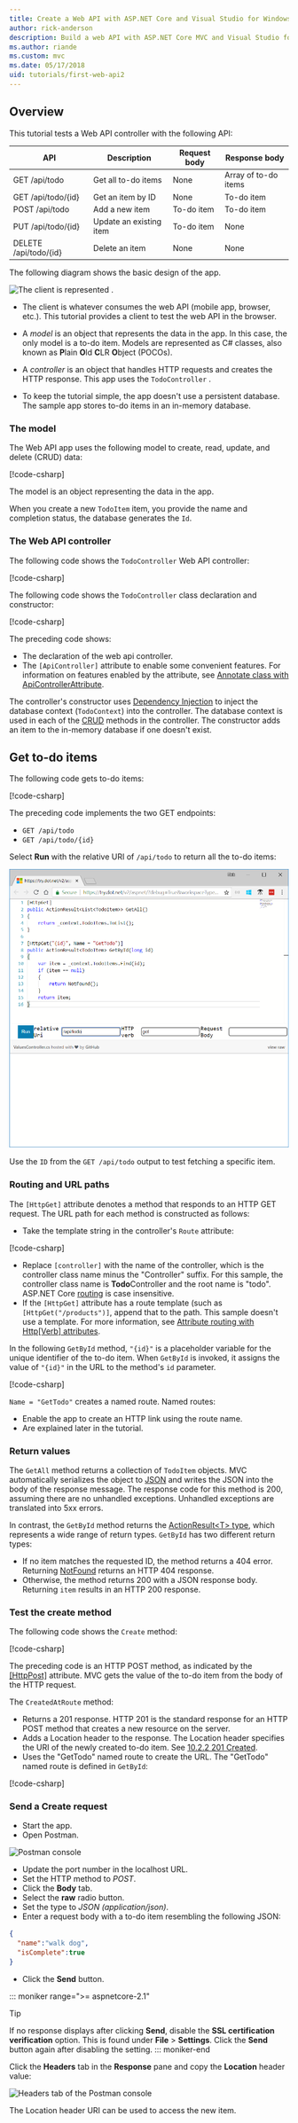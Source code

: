 ```yaml
---
title: Create a Web API with ASP.NET Core and Visual Studio for Windows
author: rick-anderson
description: Build a web API with ASP.NET Core MVC and Visual Studio for Windows
ms.author: riande
ms.custom: mvc
ms.date: 05/17/2018
uid: tutorials/first-web-api2
---
```


<!--
WHen Azure table storage is used, generate a new GUID for the PK. This tutorial previously used ConcurrentDictionary<Guid.NewGuid().ToString();, TodoItem>(); 

I switched to EF in-memory so I could get int's as PK. It's much easier to enter 1 than a GUID when reading/updating/deleting an item.  For Try .NET, they'll have to copy/paste the GUID PK.
-->

## Overview

This tutorial tests a Web API controller with the following API:

|API | Description | Request body | Response body |
|--- | ---- | ---- | ---- |
|GET /api/todo | Get all to-do items | None | Array of to-do items|
|GET /api/todo/{id} | Get an item by ID | None | To-do item|
|POST /api/todo | Add a new item | To-do item | To-do item |
|PUT /api/todo/{id} | Update an existing item &nbsp; | To-do item | None |
|DELETE /api/todo/{id} &nbsp; &nbsp; | Delete an item &nbsp; &nbsp; | None | None|

The following diagram shows the basic design of the app.

![The client is represented .](first-web-api/_static/architecture.png)

* The client is whatever consumes the web API (mobile app, browser, etc.). This tutorial provides a client to test the web API in the browser.

* A *model* is an object that represents the data in the app. In this case, the only model is a to-do item. Models are represented as C# classes, also known as **P**lain **O**ld **C**LR **O**bject (POCOs).

* A *controller* is an object that handles HTTP requests and creates the HTTP response. This app uses the `TodoController` .

* To keep the tutorial simple, the app doesn't use a persistent database. The sample app stores to-do items in an in-memory database.

### The model

The Web API app uses the following model to create, read, update, and delete (CRUD) data:

[!code-csharp[](first-web-api/samples/2.0/TodoApi/Models/TodoItem.cs)]

The model is an object representing the data in the app. 

When you create a new `TodoItem` item, you provide the name and completion status, the database generates the `Id`.

### The Web API controller

The following code shows the `TodoController` Web API controller:

[!code-csharp[](first-web-api2/samples/2.1/TodoApi/Controllers/TodoController.cs?name=TodoController)]

The following code shows the `TodoController` class declaration and constructor:

[!code-csharp[](first-web-api2/samples/2.1/TodoApi/Controllers/TodoController.cs?name=TodoController)]

The preceding code shows:

* The declaration of the web api controller.
* The `[ApiController]` attribute to enable some convenient features. For information on features enabled by the attribute, see [Annotate class with ApiControllerAttribute](xref:web-api/index#annotate-class-with-apicontrollerattribute).

The controller's constructor uses [Dependency Injection](xref:fundamentals/dependency-injection) to inject the database context (`TodoContext`) into the controller. The database context is used in each of the [CRUD](https://wikipedia.org/wiki/Create,_read,_update_and_delete) methods in the controller. The constructor adds an item to the in-memory database if one doesn't exist.

## Get to-do items

The following code gets to-do items:

[!code-csharp[](first-web-api/samples/2.1/TodoApi/Controllers/TodoController.cs?name=snippet_GetAll)]

The preceding code implements the two GET endpoints:

* `GET /api/todo`
* `GET /api/todo/{id}`

Select **Run** with the relative URI of `/api/todo` to return all the to-do items:

![replace this with TRY .NET code .](first-web-api2/_static/run1.png)

Use the `ID` from the `GET /api/todo` output to test fetching a specific item.

### Routing and URL paths

The `[HttpGet]` attribute denotes a method that responds to an HTTP GET request. The URL path for each method is constructed as follows:

* Take the template string in the controller's `Route` attribute:

[!code-csharp[](first-web-api/samples/2.1/TodoApi/Controllers/TodoController.cs?name=TodoController&highlight=3)]

* Replace `[controller]` with the name of the controller, which is the controller class name minus the "Controller" suffix. For this sample, the controller class name is **Todo**Controller and the root name is "todo". ASP.NET Core [routing](xref:mvc/controllers/routing) is case insensitive.
* If the `[HttpGet]` attribute has a route template (such as `[HttpGet("/products")]`, append that to the path. This sample doesn't use a template. For more information, see [Attribute routing with Http[Verb] attributes](xref:mvc/controllers/routing#attribute-routing-with-httpverb-attributes).

In the following `GetById` method, `"{id}"` is a placeholder variable for the unique identifier of the to-do item. When `GetById` is invoked, it assigns the value of `"{id}"` in the URL to the method's `id` parameter.

[!code-csharp[](first-web-api/samples/2.1/TodoApi/Controllers/TodoController.cs?name=snippet_GetByID&highlight=1-2)]

`Name = "GetTodo"` creates a named route. Named routes:

* Enable the app to create an HTTP link using the route name.
* Are explained later in the tutorial.

### Return values

The `GetAll` method returns a collection of `TodoItem` objects. MVC automatically serializes the object to [JSON](https://www.json.org/) and writes the JSON into the body of the response message. The response code for this method is 200, assuming there are no unhandled exceptions. Unhandled exceptions are translated into 5xx errors.

In contrast, the `GetById` method returns the [ActionResult\<T> type](xref:web-api/action-return-types#actionresultt-type), which represents a wide range of return types. `GetById` has two different return types:

* If no item matches the requested ID, the method returns a 404 error. Returning [NotFound](/dotnet/api/microsoft.aspnetcore.mvc.controllerbase.notfound) returns an HTTP 404 response.
* Otherwise, the method returns 200 with a JSON response body. Returning `item` results in an HTTP 200 response.

### Test the create method

The following code shows the `Create` method:

[!code-csharp[](first-web-api/samples/2.1/TodoApi/Controllers/TodoController.cs?name=snippet_Create)]

The preceding code is an HTTP POST method, as indicated by the [[HttpPost]](/dotnet/api/microsoft.aspnetcore.mvc.httppostattribute) attribute. MVC gets the value of the to-do item from the body of the HTTP request.

The `CreatedAtRoute` method:

* Returns a 201 response. HTTP 201 is the standard response for an HTTP POST method that creates a new resource on the server.
* Adds a Location header to the response. The Location header specifies the URI of the newly created to-do item. See [10.2.2 201 Created](https://www.w3.org/Protocols/rfc2616/rfc2616-sec10.html).
* Uses the "GetTodo" named route to create the URL. The "GetTodo" named route is defined in `GetById`:

[!code-csharp[](first-web-api/samples/2.1/TodoApi/Controllers/TodoController.cs?name=snippet_GetByID&highlight=1-2)]

### Send a Create request

* Start the app.
* Open Postman.

![Postman console](first-web-api/_static/pmc.png)

* Update the port number in the localhost URL.
* Set the HTTP method to *POST*.
* Click the **Body** tab.
* Select the **raw** radio button.
* Set the type to *JSON (application/json)*.
* Enter a request body with a to-do item resembling the following JSON:

```json
{
  "name":"walk dog",
  "isComplete":true
}
```

* Click the **Send** button.

::: moniker range=">= aspnetcore-2.1"
> [!TIP]
> If no response displays after clicking **Send**, disable the **SSL certification verification** option. This is found under **File** > **Settings**. Click the **Send** button again after disabling the setting.
::: moniker-end

Click the **Headers** tab in the **Response** pane and copy the **Location** header value:

![Headers tab of the Postman console](first-web-api/_static/pmc2.png)

The Location header URI can be used to access the new item.